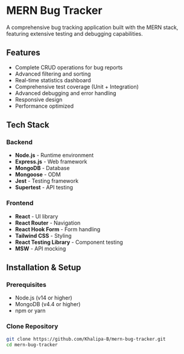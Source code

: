 # MERN Bug Tracker

A comprehensive bug tracking application built with the MERN stack, featuring extensive testing and debugging capabilities.

## Features

- Complete CRUD operations for bug reports
- Advanced filtering and sorting
- Real-time statistics dashboard
- Comprehensive test coverage (Unit + Integration)
- Advanced debugging and error handling
- Responsive design
- Performance optimized

## Tech Stack

### Backend
- **Node.js** - Runtime environment
- **Express.js** - Web framework
- **MongoDB** - Database
- **Mongoose** - ODM
- **Jest** - Testing framework
- **Supertest** - API testing

### Frontend
- **React** - UI library
- **React Router** - Navigation
- **React Hook Form** - Form handling
- **Tailwind CSS** - Styling
- **React Testing Library** - Component testing
- **MSW** - API mocking

## Installation & Setup

### Prerequisites
- Node.js (v14 or higher)
- MongoDB (v4.4 or higher)
- npm or yarn

### Clone Repository
```bash
git clone https://github.com/Khalipa-B/mern-bug-tracker.git
cd mern-bug-tracker